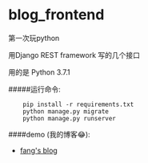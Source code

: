 # blog_frontend

第一次玩python 

用Django REST framework 写的几个接口

用的是 Python 3.7.1

#####运行命令:

        pip install -r requirements.txt
        python manage.py migrate
        python manage.py runserver 

####demo (我的博客:joy:):
        
- [ fang's blog ](http://fangz-rc.work)

